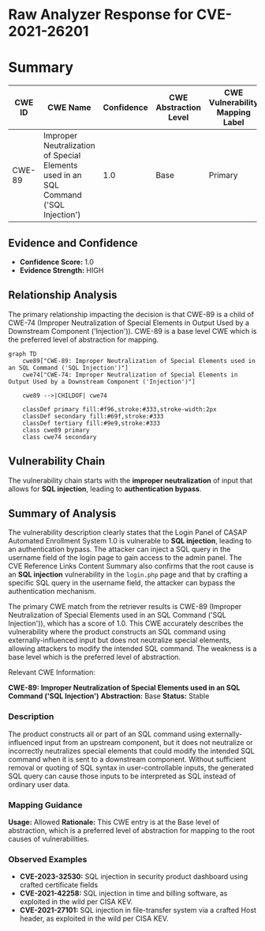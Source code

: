 # Raw Analyzer Response for CVE-2021-26201

# Summary
| CWE ID | CWE Name | Confidence | CWE Abstraction Level | CWE Vulnerability Mapping Label | CWE-Vulnerability Mapping Notes |
|---|---|---|---|---|---|
| CWE-89 | Improper Neutralization of Special Elements used in an SQL Command ('SQL Injection') | 1.0 | Base | Primary | Allowed |

## Evidence and Confidence

*   **Confidence Score:** 1.0
*   **Evidence Strength:** HIGH

## Relationship Analysis
The primary relationship impacting the decision is that CWE-89 is a child of CWE-74 (Improper Neutralization of Special Elements in Output Used by a Downstream Component ('Injection')). CWE-89 is a base level CWE which is the preferred level of abstraction for mapping.

```mermaid
graph TD
    cwe89["CWE-89: Improper Neutralization of Special Elements used in an SQL Command ('SQL Injection')"]
    cwe74["CWE-74: Improper Neutralization of Special Elements in Output Used by a Downstream Component ('Injection')"]
    
    cwe89 -->|CHILDOF| cwe74
    
    classDef primary fill:#f96,stroke:#333,stroke-width:2px
    classDef secondary fill:#69f,stroke:#333
    classDef tertiary fill:#9e9,stroke:#333
    class cwe89 primary
    class cwe74 secondary
```

## Vulnerability Chain
The vulnerability chain starts with the **improper neutralization** of input that allows for **SQL injection**, leading to **authentication bypass**.

## Summary of Analysis
The vulnerability description clearly states that the Login Panel of CASAP Automated Enrollment System 1.0 is vulnerable to **SQL injection**, leading to an authentication bypass. The attacker can inject a SQL query in the username field of the login page to gain access to the admin panel. The CVE Reference Links Content Summary also confirms that the root cause is an **SQL injection** vulnerability in the `login.php` page and that by crafting a specific SQL query in the username field, the attacker can bypass the authentication mechanism.

The primary CWE match from the retriever results is CWE-89 (Improper Neutralization of Special Elements used in an SQL Command ('SQL Injection')), which has a score of 1.0. This CWE accurately describes the vulnerability where the product constructs an SQL command using externally-influenced input but does not neutralize special elements, allowing attackers to modify the intended SQL command. The weakness is a base level which is the preferred level of abstraction.

Relevant CWE Information:

**CWE-89: Improper Neutralization of Special Elements used in an SQL Command ('SQL Injection')**
**Abstraction:** Base
**Status:** Stable

### Description
The product constructs all or part of an SQL command using externally-influenced input from an upstream component, but it does not neutralize or incorrectly neutralizes special elements that could modify the intended SQL command when it is sent to a downstream component. Without sufficient removal or quoting of SQL syntax in user-controllable inputs, the generated SQL query can cause those inputs to be interpreted as SQL instead of ordinary user data.

### Mapping Guidance
**Usage:** Allowed
**Rationale:** This CWE entry is at the Base level of abstraction, which is a preferred level of abstraction for mapping to the root causes of vulnerabilities.

### Observed Examples
- **CVE-2023-32530:** SQL injection in security product dashboard using crafted certificate fields
- **CVE-2021-42258:** SQL injection in time and billing software, as exploited in the wild per CISA KEV.
- **CVE-2021-27101:** SQL injection in file-transfer system via a crafted Host header, as exploited in the wild per CISA KEV.
